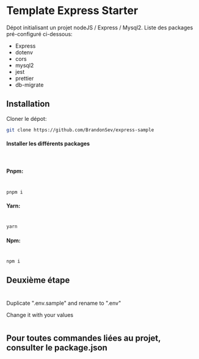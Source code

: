 # Template Express Starter

Dépot initialisant un projet nodeJS / Express / Mysql2.
Liste des packages pré-configuré ci-dessous:

- Express
- dotenv
- cors
- mysql2
- jest
- prettier
- db-migrate

## Installation

Cloner le dépot:

```sh
git clone https://github.com/BrandonSev/express-sample
```

#### Installer les différents packages

<br>

#### Pnpm:

#

```sh
pnpm i
```

#### Yarn:

#

```sh
yarn
```

#### Npm:

#

```sh
npm i
```

## Deuxième étape

#

Duplicate ".env.sample" and rename to ".env"

Change it with your values

#

## Pour toutes commandes liées au projet, consulter le package.json
